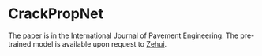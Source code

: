 # CrackPropNet

The paper is in the International Journal of Pavement Engineering. The pre-trained model is available upon request to [Zehui](zehui.zhu.uiuc@gmail.com).
